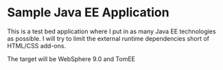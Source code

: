 Sample Java EE Application
==========================

This is a test bed application where I put in as many Java EE technologies as possible.  I will try to limit the external runtime dependencies short of HTML/CSS add-ons.

The target will be WebSphere 9.0 and TomEE
